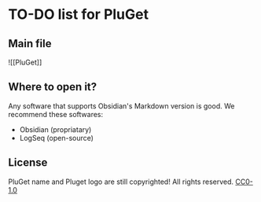 # TO-DO list for PluGet

## Main file
![[PluGet]]

## Where to open it?
Any software that supports Obsidian's Markdown version is good.
We recommend these softwares:
- Obsidian (propriatary)
- LogSeq (open-source)

## License
PluGet name and Pluget logo are still copyrighted! All rights reserved.
[CC0-1.0](./LICENSE)
